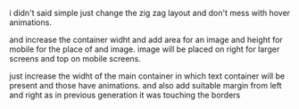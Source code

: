 i didn't said simple just change the zig zag layout and don't mess with hover animations.

and increase the container widht and add area for an image and height for mobile for the place of and image. image will be placed on right for larger screens and top on mobile screens.

just increase the widht of the main container  in which text container will be present and those have animations.  and also add suitable margin from left and right as in previous generation it was touching the borders